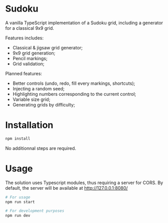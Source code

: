# Sudoku

A vanilla TypeScript implementation of a Sudoku grid, including a generator for a classical 9x9 grid.

Features includes:
- Classical & jigsaw grid generator;
- 9x9 grid generation;
- Pencil markings;
- Grid validation;

Planned features:
- Better controls (undo, redo, fill every markings, shortcuts);
- Injecting a random seed;
- Highlighting numbers corresponding to the current control;
- Variable size grid;
- Generating grids by difficulty;

# Installation

```bash
npm install
```

No additionnal steps are required.

# Usage

The solution uses Typescript modules, thus requiring a server for CORS.
By default, the server will be available at http://127.0.0.1:8080/

```bash
# For usage
npm run start

# For development purposes
npm run dev
```
